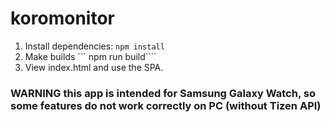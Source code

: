 # koromonitor

1. Install dependencies: ```npm install ```
2. Make builds ``` npm run build````
4. View index.html and use the SPA.

### WARNING  this app is intended for Samsung Galaxy Watch, so some features do not work correctly on PC (without Tizen API)
